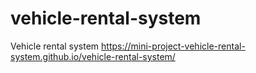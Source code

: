 # vehicle-rental-system
Vehicle rental system
https://mini-project-vehicle-rental-system.github.io/vehicle-rental-system/
